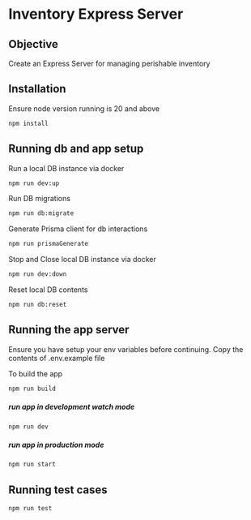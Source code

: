 # Inventory Express Server

## Objective

Create an Express Server for managing perishable inventory

## Installation

Ensure node version running is 20 and above

```bash
npm install
```

## Running db and app setup

Run a local DB instance via docker

```bash
npm run dev:up
```

Run DB migrations

```bash
npm run db:migrate
```

Generate Prisma client for db interactions

```bash
npm run prismaGenerate
```

Stop and Close local DB instance via docker

```bash
npm run dev:down
```

Reset local DB contents

```bash
npm run db:reset
```

## Running the app server

Ensure you have setup your env variables before continuing. Copy the contents of .env.example file

To build the app

```bash
npm run build
```

##### run app in development watch mode

```bash
npm run dev
```

##### run app in production mode

```bash
npm run start
```

## Running test cases

```bash
npm run test
```
